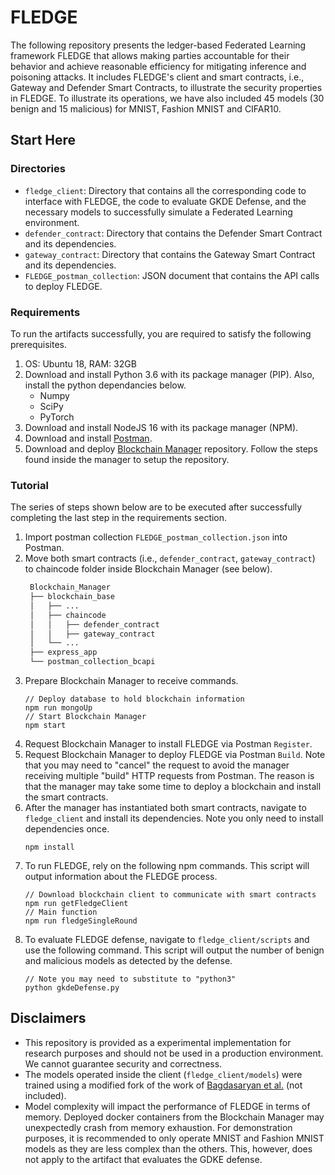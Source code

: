 # FLEDGE
The following repository presents the ledger-based Federated Learning framework FLEDGE that allows making parties accountable for their behavior and achieve reasonable efficiency for mitigating inference and poisoning attacks. It includes FLEDGE's client and smart contracts, i.e., Gateway and Defender Smart Contracts, to illustrate the security properties in FLEDGE. To illustrate its operations, we have also included 45 models (30 benign and 15 malicious) for MNIST, Fashion MNIST and CIFAR10. 
## Start Here
### Directories
- `fledge_client`: Directory that contains all the corresponding code to interface with FLEDGE, the code to evaluate GKDE Defense, and the necessary models to successfully simulate a Federated Learning environment. 
- `defender_contract`: Directory that contains the Defender Smart Contract and its dependencies.
- `gateway_contract`: Directory that contains the Gateway Smart Contract and its dependencies. 
- `FLEDGE_postman_collection`: JSON document that contains the API calls to deploy FLEDGE. 
### Requirements
To run the artifacts successfully, you are required to satisfy the following prerequisites.
1. OS: Ubuntu 18, RAM: 32GB
1. Download and install Python 3.6 with its package manager (PIP). Also, install the python dependancies below.
   - Numpy 
   - SciPy 
   - PyTorch
1. Download and install NodeJS 16 with its package manager (NPM).
1. Download and install [Postman](https://www.postman.com/downloads/). 
1. Download and deploy [Blockchain Manager](https://github.com/jacastillo8/Blockchain_Manager) repository. Follow the steps found inside the manager to setup the repository. 
### Tutorial
The series of steps shown below are to be executed after successfully completing the last step in the requirements section.
1. Import postman collection `FLEDGE_postman_collection.json` into Postman.
1. Move both smart contracts (i.e., `defender_contract`, `gateway_contract`) to chaincode folder inside Blockchain Manager (see below).
   ```bash
    Blockchain_Manager
    ├── blockchain_base
    │   ├── ...
    │   ├── chaincode
    │   │   ├── defender_contract
    │   │   ├── gateway_contract
    │   └── ...
    ├── express_app
    └── postman_collection_bcapi
    ```
1. Prepare Blockchain Manager to receive commands.
    ```
    // Deploy database to hold blockchain information
    npm run mongoUp
    // Start Blockchain Manager
    npm start
    ```
1. Request Blockchain Manager to install FLEDGE via Postman `Register`.
1. Request Blockchain Manager to deploy FLEDGE via Postman `Build`. Note that you may need to "cancel" the request to avoid the manager receiving multiple "build" HTTP requests from Postman. The reason is that the manager may take some time to deploy a blockchain and install the smart contracts.
1. After the manager has instantiated both smart contracts, navigate to `fledge_client` and install its dependencies. Note you only need to install dependencies once. 
   ```
   npm install
   ```
1. To run FLEDGE, rely on the following npm commands. This script will output information about the FLEDGE process. 
   ```
   // Download blockchain client to communicate with smart contracts
   npm run getFledgeClient
   // Main function
   npm run fledgeSingleRound
   ```
1. To evaluate FLEDGE defense, navigate to `fledge_client/scripts` and use the following command. This script will output the number of benign and malicious models as detected by the defense.
   ```
   // Note you may need to substitute to "python3"
   python gkdeDefense.py
   ```
## Disclaimers
- This repository is provided as a experimental implementation for research purposes and should not be used in a production environment. We cannot guarantee security and correctness.
- The models operated inside the client (`fledge_client/models`) were trained using a modified fork of the work of [Bagdasaryan et al.](https://github.com/ebagdasa/backdoor_federated_learning) (not included).
- Model complexity will impact the performance of FLEDGE in terms of memory. Deployed docker containers from the Blockchain Manager may unexpectedly crash from memory exhaustion. For demonstration purposes, it is recommended to only operate MNIST and Fashion MNIST models as they are less complex than the others. This, however, does not apply to the artifact that evaluates the GDKE defense. 